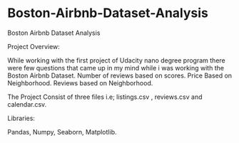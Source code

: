 # Boston-Airbnb-Dataset-Analysis
Boston Airbnb Dataset Analysis

Project Overview:

While working with the first project of Udacity nano degree program there were few questions that came up in my mind while i was working with the Boston Airbnb Dataset.
             Number of reviews based on scores.
             Price Based on Neighborhood.
             Reviews based on Neighborhood.
            

            
The Project Consist of three files i.e; listings.csv , reviews.csv and calendar.csv.

Libraries:

Pandas,
Numpy,
Seaborn,
Matplotlib.


